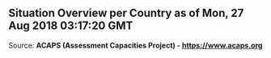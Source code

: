 ## Situation Overview per Country as of Mon, 27 Aug 2018 03:17:20 GMT

Source: **ACAPS (Assessment Capacities Project) - https://www.acaps.org**
